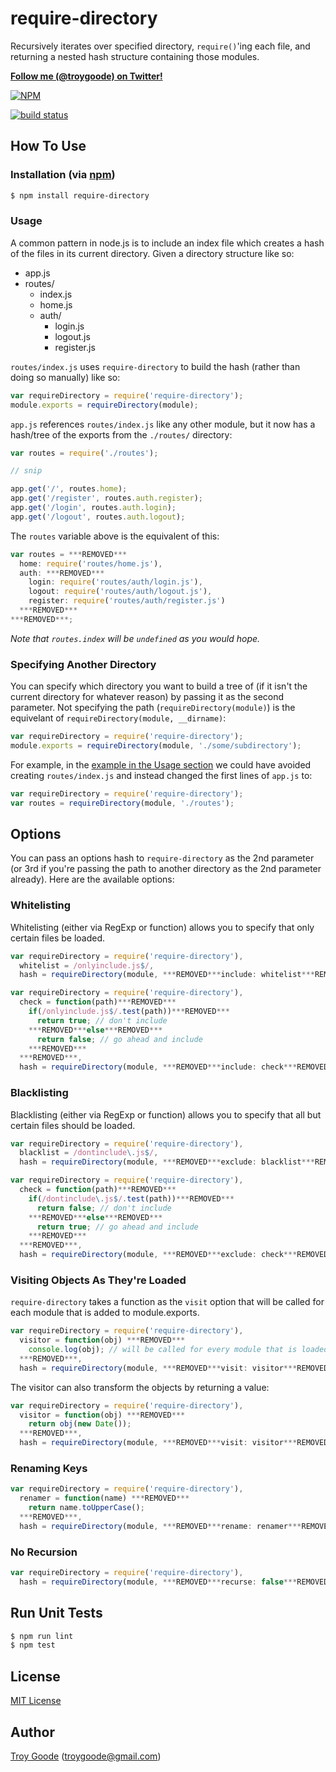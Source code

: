 # require-directory

Recursively iterates over specified directory, `require()`'ing each file, and returning a nested hash structure containing those modules.

**[Follow me (@troygoode) on Twitter!](https://twitter.com/intent/user?screen_name=troygoode)**

[![NPM](https://nodei.co/npm/require-directory.png?downloads=true&stars=true)](https://nodei.co/npm/require-directory/)

[![build status](https://secure.travis-ci.org/troygoode/node-require-directory.png)](http://travis-ci.org/troygoode/node-require-directory)

## How To Use

### Installation (via [npm](https://npmjs.org/package/require-directory))

```bash
$ npm install require-directory
```

### Usage

A common pattern in node.js is to include an index file which creates a hash of the files in its current directory. Given a directory structure like so:

* app.js
* routes/
  * index.js
  * home.js
  * auth/
    * login.js
    * logout.js
    * register.js

`routes/index.js` uses `require-directory` to build the hash (rather than doing so manually) like so:

```javascript
var requireDirectory = require('require-directory');
module.exports = requireDirectory(module);
```

`app.js` references `routes/index.js` like any other module, but it now has a hash/tree of the exports from the `./routes/` directory:

```javascript
var routes = require('./routes');

// snip

app.get('/', routes.home);
app.get('/register', routes.auth.register);
app.get('/login', routes.auth.login);
app.get('/logout', routes.auth.logout);
```

The `routes` variable above is the equivalent of this:

```javascript
var routes = ***REMOVED***
  home: require('routes/home.js'),
  auth: ***REMOVED***
    login: require('routes/auth/login.js'),
    logout: require('routes/auth/logout.js'),
    register: require('routes/auth/register.js')
  ***REMOVED***
***REMOVED***;
```

*Note that `routes.index` will be `undefined` as you would hope.*

### Specifying Another Directory

You can specify which directory you want to build a tree of (if it isn't the current directory for whatever reason) by passing it as the second parameter. Not specifying the path (`requireDirectory(module)`) is the equivelant of `requireDirectory(module, __dirname)`:

```javascript
var requireDirectory = require('require-directory');
module.exports = requireDirectory(module, './some/subdirectory');
```

For example, in the [example in the Usage section](#usage) we could have avoided creating `routes/index.js` and instead changed the first lines of `app.js` to:

```javascript
var requireDirectory = require('require-directory');
var routes = requireDirectory(module, './routes');
```

## Options

You can pass an options hash to `require-directory` as the 2nd parameter (or 3rd if you're passing the path to another directory as the 2nd parameter already). Here are the available options:

### Whitelisting

Whitelisting (either via RegExp or function) allows you to specify that only certain files be loaded.

```javascript
var requireDirectory = require('require-directory'),
  whitelist = /onlyinclude.js$/,
  hash = requireDirectory(module, ***REMOVED***include: whitelist***REMOVED***);
```

```javascript
var requireDirectory = require('require-directory'),
  check = function(path)***REMOVED***
    if(/onlyinclude.js$/.test(path))***REMOVED***
      return true; // don't include
    ***REMOVED***else***REMOVED***
      return false; // go ahead and include
    ***REMOVED***
  ***REMOVED***,
  hash = requireDirectory(module, ***REMOVED***include: check***REMOVED***);
```

### Blacklisting

Blacklisting (either via RegExp or function) allows you to specify that all but certain files should be loaded.

```javascript
var requireDirectory = require('require-directory'),
  blacklist = /dontinclude\.js$/,
  hash = requireDirectory(module, ***REMOVED***exclude: blacklist***REMOVED***);
```

```javascript
var requireDirectory = require('require-directory'),
  check = function(path)***REMOVED***
    if(/dontinclude\.js$/.test(path))***REMOVED***
      return false; // don't include
    ***REMOVED***else***REMOVED***
      return true; // go ahead and include
    ***REMOVED***
  ***REMOVED***,
  hash = requireDirectory(module, ***REMOVED***exclude: check***REMOVED***);
```

### Visiting Objects As They're Loaded

`require-directory` takes a function as the `visit` option that will be called for each module that is added to module.exports.

```javascript
var requireDirectory = require('require-directory'),
  visitor = function(obj) ***REMOVED***
    console.log(obj); // will be called for every module that is loaded
  ***REMOVED***,
  hash = requireDirectory(module, ***REMOVED***visit: visitor***REMOVED***);
```

The visitor can also transform the objects by returning a value:

```javascript
var requireDirectory = require('require-directory'),
  visitor = function(obj) ***REMOVED***
    return obj(new Date());
  ***REMOVED***,
  hash = requireDirectory(module, ***REMOVED***visit: visitor***REMOVED***);
```

### Renaming Keys

```javascript
var requireDirectory = require('require-directory'),
  renamer = function(name) ***REMOVED***
    return name.toUpperCase();
  ***REMOVED***,
  hash = requireDirectory(module, ***REMOVED***rename: renamer***REMOVED***);
```

### No Recursion

```javascript
var requireDirectory = require('require-directory'),
  hash = requireDirectory(module, ***REMOVED***recurse: false***REMOVED***);
```

## Run Unit Tests

```bash
$ npm run lint
$ npm test
```

## License

[MIT License](http://www.opensource.org/licenses/mit-license.php)

## Author

[Troy Goode](https://github.com/TroyGoode) ([troygoode@gmail.com](mailto:troygoode@gmail.com))


